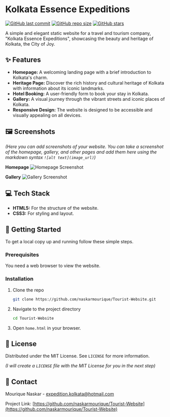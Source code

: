 # Kolkata Essence Expeditions 

[![GitHub last commit](https://img.shields.io/github/last-commit/naskarmourique/Tourist-Website)](https://github.com/naskarmourique/Tourist-Website/commits/main)
[![GitHub repo size](https://img.shields.io/github/repo-size/naskarmourique/Tourist-Website)](https://github.com/naskarmourique/Tourist-Website)
[![GitHub stars](https://img.shields.io/github/stars/naskarmourique/Tourist-Website?style=social)](https://github.com/naskarmourique/Tourist-Website/stargazers)

A simple and elegant static website for a travel and tourism company, "Kolkata Essence Expeditions", showcasing the beauty and heritage of Kolkata, the City of Joy.

## ✨ Features

*   **Homepage:** A welcoming landing page with a brief introduction to Kolkata's charm.
*   **Heritage Page:** Discover the rich history and cultural heritage of Kolkata with information about its iconic landmarks.
*   **Hotel Booking:** A user-friendly form to book your stay in Kolkata.
*   **Gallery:** A visual journey through the vibrant streets and iconic places of Kolkata.
*   **Responsive Design:** The website is designed to be accessible and visually appealing on all devices.

## 🖼️ Screenshots

*(Here you can add screenshots of your website. You can take a screenshot of the homepage, gallery, and other pages and add them here using the markdown syntax `![alt text](image_url)`)*

**Homepage**
![Homepage Screenshot](https://via.placeholder.com/800x400.png?text=Homepage+Screenshot)

**Gallery**
![Gallery Screenshot](https://via.placeholder.com/800x400.png?text=Gallery+Screenshot)

## 💻 Tech Stack

*   **HTML5:** For the structure of the website.
*   **CSS3:** For styling and layout.

## 🚀 Getting Started

To get a local copy up and running follow these simple steps.

### Prerequisites

You need a web browser to view the website.

### Installation

1.  Clone the repo
    ```sh
    git clone https://github.com/naskarmourique/Tourist-Website.git
    ```
2.  Navigate to the project directory
    ```sh
    cd Tourist-Website
    ```
3.  Open `home.html` in your browser.


## 📜 License

Distributed under the MIT License. See `LICENSE` for more information.

*(I will create a `LICENSE` file with the MIT License for you in the next step)*

## 📧 Contact

Mourique Naskar - [expedition.kolkata@hotmail.com](mailto:expedition.kolkata@hotmail.com)

Project Link: [https://github.com/naskarmourique/Tourist-Website](https://github.com/naskarmourique/Tourist-Website)
